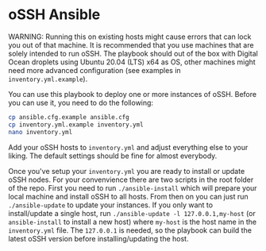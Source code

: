 # oSSH Ansible

WARNING: Running this on existing hosts might cause errors that can lock you out of that machine. It is recommended that you use machines that are solely intended to run oSSH. The playbook should out of the box with Digital Ocean droplets using Ubuntu 20.04 (LTS) x64 as OS, other machines might need more advanced configuration (see examples in `inventory.yml.example`).

You can use this playbook to deploy one or more instances of oSSH. Before you can use it, you need to do the following:  
```bash
cp ansible.cfg.example ansible.cfg
cp inventory.yml.example inventory.yml
nano inventory.yml
```

Add your oSSH hosts to `inventory.yml` and adjust everything else to your liking. The default settings should be fine for almost everybody. 

Once you've setup your `inventory.yml` you are ready to install or update oSSH nodes. For your convenvience there are two scripts in the root folder of the repo. First you need to run `./ansible-install` which will prepare your local machine and install oSSH to all hosts. From then on you can just run `./ansible-update` to update your instances. If you only want to install/update a single host, run `./ansible-update -l 127.0.0.1,my-host` (or `ansible-install` to install a new host) where `my-host` is the host name in the `inventory.yml` file. The `127.0.0.1` is needed, so the playbook can build the latest oSSH version before installing/updating the host.


